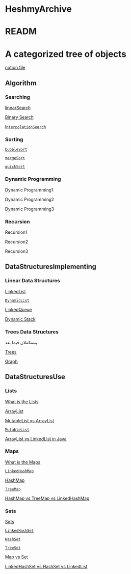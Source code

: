 # HeshmyArchive

# READM

# A categorized tree of objects

[notion file](https://www.notion.so/HeshmyArchive-82242c005d7a45aba2ec00ecdc28f3ae?pvs=21)

## Algorithm

### Searching

[linearSearch](https://www.notion.so/linearSearch-797d404c95824bbd974678da1fe38316?pvs=21)

[Binary Search](https://www.notion.so/Binary-Search-2fe8ae23cb15475c8ef61df71461022e?pvs=21)

[I`nterpolationSearch`](https://www.notion.so/InterpolationSearch-5c1b40fffc5c479797c02067601ddcaf?pvs=21)

### Sorting

[`bubbleSort`](https://www.notion.so/bubbleSort-a1455bf687674c7ca6bf3bb5424a0036?pvs=21)

[`mergeSort`](https://www.notion.so/mergeSort-b637756ad6824c6cab282c343c14ee67?pvs=21)

[`quickSort`](https://www.notion.so/quickSort-42dec1183f43463eae92dce6e40e2c08?pvs=21)

### **Dynamic Programming**

Dynamic Programming1

Dynamic Programming2

Dynamic Programming3

### **Recursion**

Recursion1

Recursion2

Recursion3

## **DataStructuresImplementing**

### Linear Data Structures

[ LinkedList](https://www.notion.so/LinkedList-03fad88286834773b5232602e5ed761d?pvs=21)

[`DynamicList`](https://www.notion.so/DynamicList-436ee6e53c3f49799331013ffa78eab6?pvs=21)

[LinkedQueue](https://www.notion.so/LinkedQueue-b8e597bc22b94fe99af42b08c7c30cee?pvs=21)

[Dynamic Stack](https://www.notion.so/Dynamic-Stack-403f0671e76c4f2caced068382dde67c?pvs=21)

### Trees Data Structures

يستكملان فيما بعد

[Trees](https://www.notion.so/Trees-385c3df68b80481da7297edbe863e37c?pvs=21)

[Graph](https://www.notion.so/Graph-80ef85ed1713473086511b033e730591?pvs=21)

## **DataStructuresUse**

### Lists

[What is the Lists](https://www.notion.so/What-is-the-Lists-39f7c238995c46a0b492f68da88f70ac?pvs=21)

[ArrayList](https://www.notion.so/ArrayList-9551673179e64df98317c0cff1e44148?pvs=21)

[MutableList  vs ArrayList](https://www.notion.so/MutableList-vs-ArrayList-19049e40701c4127a13f717e022c4051?pvs=21)

[`MutableList`](https://www.notion.so/MutableList-a5f09178efbe40e8856cd34511053dfa?pvs=21)

[ArrayList vs LinkedList in Java](https://www.notion.so/ArrayList-vs-LinkedList-in-Java-f86858b0044e45e3a980e9f3896b8500?pvs=21)

### Maps

[What is the Maps](https://www.notion.so/What-is-the-Maps-ca1df6d67a0741f98503ec47cc53b008?pvs=21)

[`LinkedHashMap`](https://www.notion.so/LinkedHashMap-b106d06605dd4b6cbb77812d7f06cfff?pvs=21)

[HashMap](https://www.notion.so/HashMap-e8eb26255b784658a6898a0a0110791b?pvs=21)

[`TreeMap`](https://www.notion.so/TreeMap-7a2c65fd88174fd6a23771672b7f8482?pvs=21)

[HashMap vs TreeMap vs LinkedHashMap](https://www.notion.so/HashMap-vs-TreeMap-vs-LinkedHashMap-6b78b892fb944e7fb8d4c757f28cc8e9?pvs=21)

### Sets

[Sets](https://www.notion.so/Sets-fc465a14d38e412a8fa2827890f4fd56?pvs=21)

[`LinkedHashSet`](https://www.notion.so/LinkedHashSet-00cab9d7eddb402db672a6591b64a83b?pvs=21)

[`HashSet`](https://www.notion.so/HashSet-47a28000ee484824a8120305dc8922b8?pvs=21)

[`TreeSet`](https://www.notion.so/TreeSet-ad4657de97f44384ba53e97fc070732c?pvs=21)

[Map vs Set](https://www.notion.so/Map-vs-Set-094839c501af4bdb80d463bc0ebbf5eb?pvs=21)

[LinkedHashSet vs HashSet vs LinkedList](https://www.notion.so/LinkedHashSet-vs-HashSet-vs-LinkedList-94f42642ac05469aaaa1a8c9a5cc66be?pvs=21)